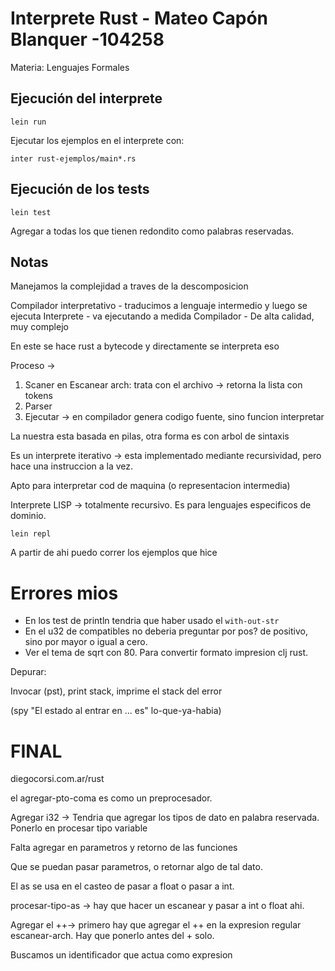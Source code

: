 # Interprete Rust - Mateo Capón Blanquer -104258

Materia: Lenguajes Formales

## Ejecución del interprete

```shell
lein run
```

Ejecutar los ejemplos en el interprete con:
```shell
inter rust-ejemplos/main*.rs
```

## Ejecución de los tests

```shell
lein test
```

Agregar a todas los que tienen redondito como palabras reservadas. 


## Notas

Manejamos la complejidad a traves de la descomposicion

Compilador interpretativo - traducimos a lenguaje intermedio y luego se ejecuta
Interprete - va ejecutando a medida
Compilador - De alta calidad, muy complejo


En este se hace rust a bytecode y directamente se interpreta eso


Proceso -> 
1. Scaner en Escanear arch: trata con el archivo -> retorna la lista con tokens
2. Parser 
3. Ejecutar -> en compilador genera codigo fuente, sino funcion interpretar

La nuestra esta basada en pilas, otra forma es con arbol de sintaxis

Es un interprete iterativo -> esta implementado mediante recursividad, pero hace una instruccion a la vez.

Apto para interpretar cod de maquina (o representacion intermedia)


Interprete LISP -> totalmente recursivo. Es para lenguajes especificos de dominio. 


```shell
lein repl
```
A partir de ahi puedo correr los ejemplos que hice


# Errores mios

* En los test de println tendria que haber usado el `with-out-str`
* En el u32 de compatibles no deberia preguntar por pos? de positivo, sino por mayor o igual a cero. 
* Ver el tema de sqrt con 80. Para convertir formato impresion clj rust. 


Depurar:

Invocar (pst), print stack, imprime el stack del error

(spy "El estado al entrar en ... es" lo-que-ya-habia)


# FINAL

diegocorsi.com.ar/rust


el agregar-pto-coma es como un preprocesador.

Agregar i32 -> Tendria que agregar los tipos de dato en palabra reservada. 
Ponerlo en procesar tipo variable



Falta agregar en parametros y retorno de las funciones

Que se puedan pasar parametros, o retornar algo de tal dato.


El as se usa en el casteo de pasar a float o pasar a int.

procesar-tipo-as -> hay que hacer un escanear y pasar a int o float ahi.


Agregar el ++-> primero hay que agregar el ++ en la expresion regular escanear-arch. Hay que ponerlo antes del + solo. 

Buscamos un identificador que actua como expresion
	